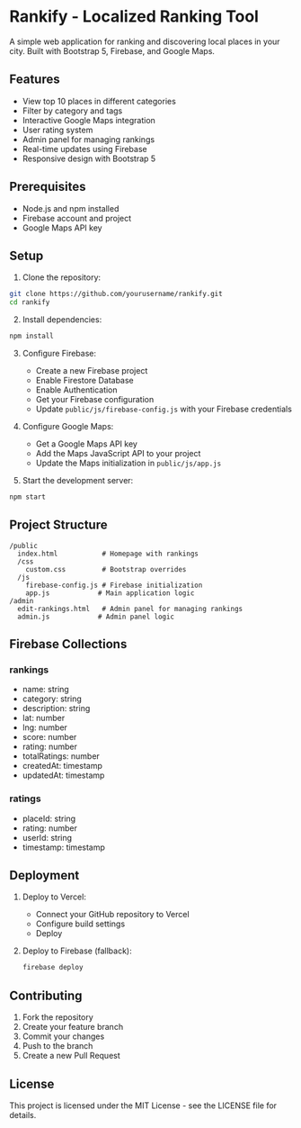 # Rankify - Localized Ranking Tool

A simple web application for ranking and discovering local places in your city. Built with Bootstrap 5, Firebase, and Google Maps.

## Features

- View top 10 places in different categories
- Filter by category and tags
- Interactive Google Maps integration
- User rating system
- Admin panel for managing rankings
- Real-time updates using Firebase
- Responsive design with Bootstrap 5

## Prerequisites

- Node.js and npm installed
- Firebase account and project
- Google Maps API key

## Setup

1. Clone the repository:
```bash
git clone https://github.com/yourusername/rankify.git
cd rankify
```

2. Install dependencies:
```bash
npm install
```

3. Configure Firebase:
   - Create a new Firebase project
   - Enable Firestore Database
   - Enable Authentication
   - Get your Firebase configuration
   - Update `public/js/firebase-config.js` with your Firebase credentials

4. Configure Google Maps:
   - Get a Google Maps API key
   - Add the Maps JavaScript API to your project
   - Update the Maps initialization in `public/js/app.js`

5. Start the development server:
```bash
npm start
```

## Project Structure

```
/public
  index.html           # Homepage with rankings
  /css
    custom.css         # Bootstrap overrides
  /js
    firebase-config.js # Firebase initialization
    app.js            # Main application logic
/admin
  edit-rankings.html   # Admin panel for managing rankings
  admin.js            # Admin panel logic
```

## Firebase Collections

### rankings
- name: string
- category: string
- description: string
- lat: number
- lng: number
- score: number
- rating: number
- totalRatings: number
- createdAt: timestamp
- updatedAt: timestamp

### ratings
- placeId: string
- rating: number
- userId: string
- timestamp: timestamp

## Deployment

1. Deploy to Vercel:
   - Connect your GitHub repository to Vercel
   - Configure build settings
   - Deploy

2. Deploy to Firebase (fallback):
   ```bash
   firebase deploy
   ```

## Contributing

1. Fork the repository
2. Create your feature branch
3. Commit your changes
4. Push to the branch
5. Create a new Pull Request

## License

This project is licensed under the MIT License - see the LICENSE file for details. 